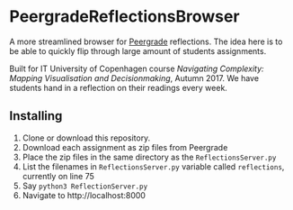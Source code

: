 # PeergradeReflectionsBrowser

A more streamlined browser for [Peergrade](https://peergrade.io) reflections. The idea here is to be able to quickly flip through large amount of students assignments.

Built for IT University of Copenhagen course *Navigating Complexity: Mapping Visualisation and Decisionmaking*, Autumn 2017. We have students hand in a reflection on their readings every week.

## Installing

1. Clone or download this repository.
1. Download each assignment as zip files from Peergrade
1. Place the zip files in the same directory as the `ReflectionsServer.py`
1. List the filenames in `ReflectionsServer.py` variable called `reflections`, currently on line 75
1. Say `python3 ReflectionServer.py`
1. Navigate to http://localhost:8000
